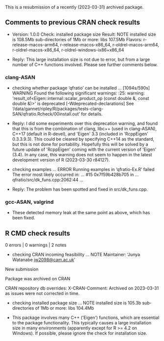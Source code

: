 This is a resubmission of a recently (2023-03-31) archived package.


## Comments to previous CRAN check results

* Version: 1.0.0
  Check: installed package size
  Result: NOTE
       installed size is 108.5Mb
       sub-directories of 1Mb or more:
       libs 107.5Mb
  Flavors: r-release-macos-arm64, r-release-macos-x86_64, r-oldrel-macos-arm64,
  r-oldrel-macos-x86_64, r-oldrel-windows-ix86+x86_64

- Reply: This large installation size is not due to error, but from
  a large number of C++ functions involved.  Please see further comments below.


### clang-ASAN
* checking whether package ‘qfratio’ can be installed ... [1094s/590s] WARNING
  Found the following significant warnings:
    :25: warning: 'result_of<Eigen::internal::scalar_product_op<double> (const double &, const double &)>' is deprecated [-Wdeprecated-declarations]
  See ‘/data/gannet/ripley/R/packages/tests-clang-SAN/qfratio.Rcheck/00install.out’ for details.

- Reply: I did some experiments over this deprecation warning, and found
  that this is from the combination of clang, libc++ (used in clang-ASAN), 
  C++17 (default in R-devel), and 'Eigen' 3.3 (included in 'RcppEigen'
  0.3.3.9.3).
  This could be cleared by specifying C++14 as the standard, but this is not
  done for portability.  Hopefully this will be solved by a future update of
  'RcppEigen' coming with the current version of 'Eigen' (3.4).
  In any case, this warning does not seem to happen in the latest development
  version of R (2023-03-30 r84127).


* checking examples ... ERROR
  Running examples in ‘qfratio-Ex.R’ failed
  The error most likely occurred in:
  ... #15 0x7f59b428b705 in ... qfratio/src/dk_funs.cpp:2062:44 ...

- Reply: The problem has been spotted and fixed in src/dk_funs.cpp.


### gcc-ASAN, valgrind

- These detected memory leak at the same point as above, which has been fixed.


## R CMD check results

0 errors | 0 warnings | 2 notes

* checking CRAN incoming feasibility ... NOTE
Maintainer: ‘Junya Watanabe <jw2098@cam.ac.uk>’

New submission

Package was archived on CRAN

CRAN repository db overrides:
  X-CRAN-Comment: Archived on 2023-03-31 as issues were not corrected
    in time.


* checking installed package size ... NOTE
  installed size is 105.3b
  sub-directories of 1Mb or more:
    libs  104.4Mb

- This package involves many C++ ('Eigen') functions, which are essential to
  the package functionality. This typically causes a large installation size
  in many environments (apparently except for R >= 4.2 on Windows).
  If possible, please ignore the check for installation size.
